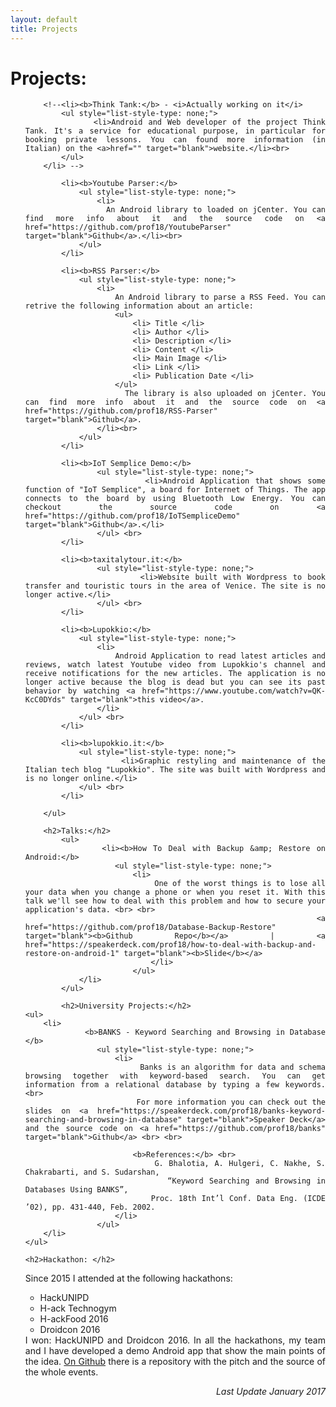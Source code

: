 ```yaml
---
layout: default
title: Projects
---
```


<div class="post" align="justify">
	<h1 class="pageTitle">Projects:</h1>
		<ul>

		<!--<li><b>Think Tank:</b> - <i>Actually working on it</i>
			<ul style="list-style-type: none;">
				<li>Android and Web developer of the project Think Tank. It's a service for educational purpose, in particular for booking private lessons. You can found more information (in Italian) on the <a>href="" target="blank">website.</li><br>
			</ul>
		</li> -->

			<li><b>Youtube Parser:</b>
				<ul style="list-style-type: none;">
					<li>
					An Android library to loaded on jCenter. You can find more info about it and the source code on <a href="https://github.com/prof18/YoutubeParser" target="blank">Github</a>.</li><br>
				</ul>
			</li>

			<li><b>RSS Parser:</b>
				<ul style="list-style-type: none;">
					<li>
						An Android library to parse a RSS Feed. You can retrive the following information about an article:
						<ul>
							<li> Title </li>
							<li> Author </li>
							<li> Description </li>
							<li> Content </li>
							<li> Main Image </li>
							<li> Link </li>
							<li> Publication Date </li>
						</ul>
						The library is also uploaded on jCenter. You can find more info about it and the source code on <a href="https://github.com/prof18/RSS-Parser" target="blank">Github</a>.
					</li><br>
				</ul>
			</li>

			<li><b>IoT Semplice Demo:</b>
			 		<ul style="list-style-type: none;">
						<li>Android Application that shows some function of "IoT Semplice", a board for Internet of Things. The app connects to the board by using Bluetooth Low Energy. You can checkout the source code on <a href="https://github.com/prof18/IoTSempliceDemo" target="blank">Github</a>.</li>
					</ul> <br>
			</li>

			<li><b>taxitalytour.it:</b>
			 		<ul style="list-style-type: none;">
						<li>Website built with Wordpress to book transfer and touristic tours in the area of Venice. The site is no longer active.</li>
					</ul> <br>
			</li>

			<li><b>Lupokkio:</b>
				<ul style="list-style-type: none;">
					<li>
						Android Application to read latest articles and reviews, watch latest Youtube video from Lupokkio's channel and receive notifications for the new articles. The application is no longer active because the blog is dead but you can see its past behavior by watching <a href="https://www.youtube.com/watch?v=QK-KcC0DYds" target="blank">this video</a>.
					</li>
				</ul> <br>
			</li>

			<li><b>lupokkio.it:</b>
		 		<ul style="list-style-type: none;">
					<li>Graphic restyling and maintenance of the Italian tech blog "Lupokkio". The site was built with Wordpress and is no longer online.</li>
				</ul> <br>
			</li>						

		</ul>

		<h2>Talks:</h2>
			<ul>
				<li><b>How To Deal with Backup &amp; Restore on Android:</b>
						<ul style="list-style-type: none;">
							<li>
								One of the worst things is to lose all your data when you change a phone or when you reset it. With this talk we'll see how to deal with this problem and how to secure your application's data. <br> <br>
							<a href="https://github.com/prof18/Database-Backup-Restore" target="blank"><b>Github Repo</b></a> | <a href="https://speakerdeck.com/prof18/how-to-deal-with-backup-and-restore-on-android-1" target="blank"><b>Slide</b></a>
								</li>
							</ul>
				</li>
			</ul>

			<h2>University Projects:</h2>
	<ul>
		<li>
				<b>BANKS - Keyword Searching and Browsing in Database </b>
					<ul style="list-style-type: none;">
						<li>
							Banks is an algorithm for data and schema browsing together with keyword-based search. You can get information from a relational database by typing a few keywords.<br>
							For more information you can check out the slides on <a href="https://speakerdeck.com/prof18/banks-keyword-searching-and-browsing-in-database" target="blank">Speaker Deck</a> and the source code on <a href="https://github.com/prof18/banks" target="blank">Github</a> <br> <br>

							<b>References:</b> <br>
							G. Bhalotia, A. Hulgeri, C. Nakhe, S. Chakrabarti, and S. Sudarshan,
							“Keyword Searching and Browsing in Databases Using BANKS”,
							Proc. 18th Int’l Conf. Data Eng. (ICDE ’02), pp. 431-440, Feb. 2002.
						</li>
					</ul>
		</li>
	</ul>

	<h2>Hackathon: </h2>
<p> Since 2015 I attended at the following hackathons:
 <ul>
	 <li>HackUNIPD</li>
	 <li>H-ack Technogym </li>
	 <li>H-ackFood 2016 </li>
	 <li>Droidcon 2016 </li>
 </ul>
 I won: HackUNIPD and Droidcon 2016.
 In all the hackathons, my team and I have developed a demo Android app that show the main points of the idea. <a href="https://github.com/prof18/Hackathon" target="blank">On Github</a> there is a repository with the pitch and the source of the whole events.
</p>
</div>

<div style="text-align: right"> <i>Last Update January 2017</i> </div>
